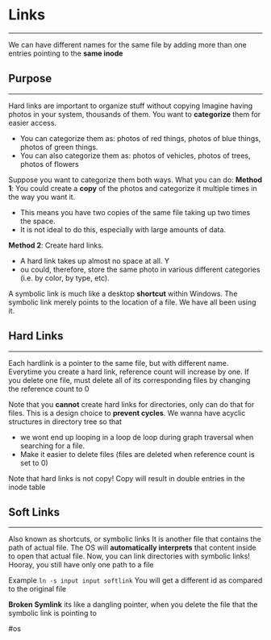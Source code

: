 # Links
---
We can have different names for the same file by adding more than one entries pointing to the **same inode** 

## Purpose
---
Hard links are important to organize stuff without copying
Imagine having photos in your system, thousands of them. You want to **categorize** them for easier access.

-   You can categorize them as: photos of red things, photos of blue things, photos of green things.
-   You can also categorize them as: photos of vehicles, photos of trees, photos of flowers

Suppose you want to categorize them both ways. What you can do: **Method 1**: You could create a **copy** of the photos and categorize it multiple times in the way you want it.

-   This means you have two copies of the same file taking up two times the space.
-   It is not ideal to do this, especially with large amounts of data.

**Method 2**: Create hard links.

-   A hard link takes up almost no space at all. Y
-   ou could, therefore, store the same photo in various different categories (i.e. by color, by type, etc).

A symbolic link is much like a desktop **shortcut** within Windows. The symbolic link merely points to the location of a file. We have all been using it.

## Hard Links
---
Each hardlink is a pointer to the same file, but with different name. Everytime you create a hard link, reference count will increase by one. If you delete one file, must delete all of its corresponding files by changing the reference count to 0

Note that you **cannot** create hard links for directories, only can do that for files. This is a design choice to **prevent cycles**. We wanna have acyclic structures in directory tree so that 
- we wont end up looping in a loop de loop during graph traversal when searching for a file.
- Make it easier to delete files (files are deleted when reference count is set to 0)

Note that hard links is not copy! Copy will result in double entries in the inode table

## Soft Links
---
Also known as shortcuts, or symbolic links
It is another file that contains the path of actual file. The OS will  **automatically interprets** that content inside to open that actual file.
Now, you can link directories with symbolic links! Hooray, you still have only one path to a file

Example
`ln -s input input softlink`
You will get a different id as compared to the original file

**Broken Symlink**
its like a dangling pointer, when you delete the file that the symbolic link is pointing to

#os